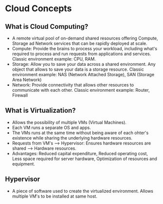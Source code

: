 # Cloud Concepts

## What is Cloud Computing?

- A remote virtual pool of on-demand shared resources offering Compute, Storage ad Network services that can be rapidly deployed at scale.
- Compute: Provide the brains to process your workload, including what's required to process and run requests from applications and services. Classic environment example: CPU, RAM.
- Storage: Allow you to save your data across a shared environment. Any object that allows to save your data is a storage resource. Classic environment example: NAS (Network Attached Storage), SAN (Storage Area Network)
- Network: Provide connectivity that allows other resources to communicate with each other. Classic environment example: Router, Firewall

## What is Virtualization?

- Allows the possibility of multiple VMs (Virtual Machines).
- Each VM runs a separate OS and apps.
- The VMs runs at the same time without being aware of each ohter's existence while sharing the underlying hardware resources.
- Requests from VM's --> Hypervisor: Ensures hardware resources are shared --> Hardware resources.
- Advantages: Reduced capital expenditure, Reduced operating cost, Less space required for server hardware, Optimization of resources and equipment.

## Hypervisor

- A piece of software used to create the virtualized environment. Allows multiple VM's to be installed at same host.
